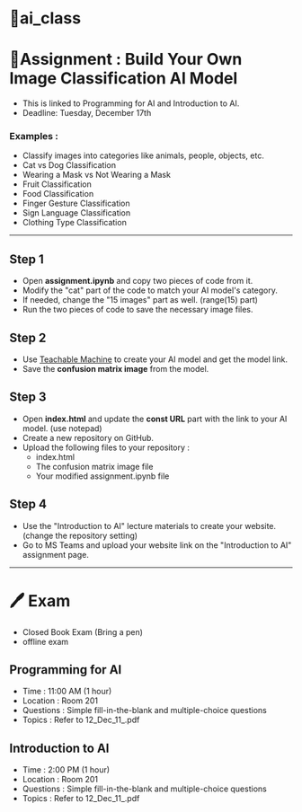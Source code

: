 # 🚀ai_class

# 📒Assignment : Build Your Own Image Classification AI Model
- This is linked to Programming for AI and Introduction to AI.
- Deadline: Tuesday, December 17th

### Examples :
- Classify images into categories like animals, people, objects, etc.
- Cat vs Dog Classification
- Wearing a Mask vs Not Wearing a Mask
- Fruit Classification
- Food Classification
- Finger Gesture Classification
- Sign Language Classification
- Clothing Type Classification

--------------------------------------

## Step 1
- Open **assignment.ipynb** and copy two pieces of code from it.
- Modify the "cat" part of the code to match your AI model's category.
- If needed, change the "15 images" part as well. (range(15) part)
- Run the two pieces of code to save the necessary image files.


## Step 2
- Use [Teachable Machine](https://teachablemachine.withgoogle.com/) to create your AI model and get the model link.
- Save the **confusion matrix image** from the model.


## Step 3
- Open **index.html** and update the **const URL** part with the link to your AI model. (use notepad)
- Create a new repository on GitHub.
- Upload the following files to your repository :
  -  index.html
  -  The confusion matrix image file
  -  Your modified assignment.ipynb file

  
## Step 4
- Use the "Introduction to AI" lecture materials to create your website.(change the repository setting)
- Go to MS Teams and upload your website link on the "Introduction to AI" assignment page.


---------------------------------

# 🖊️ Exam 
- Closed Book Exam (Bring a pen)
- offline exam
  
## Programming for AI
- Time : 11:00 AM (1 hour)
- Location : Room 201
- Questions : Simple fill-in-the-blank and multiple-choice questions
- Topics : Refer to 12_Dec_11_.pdf

## Introduction to AI
- Time : 2:00 PM (1 hour)
- Location : Room 201
- Questions : Simple fill-in-the-blank and multiple-choice questions
- Topics : Refer to 12_Dec_11_.pdf
